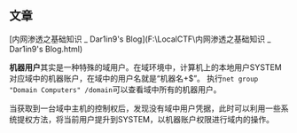 ## 文章

[内网渗透之基础知识 _ Dar1in9's Blog](F:\LocalCTF\内网渗透之基础知识 _ Dar1in9's Blog.html)

**机器用户**其实是一种特殊的域用户。在域环境中，计算机上的本地用户SYSTEM对应域中的机器账户，在域中的用户名就是“机器名+$”。
执行`net group "Domain Computers" /domain`可以查看域中所有的机器用户。

当获取到一台域中主机的控制权后，发现没有域中用户凭据，此时可以利用一些系统提权方法，将当前用户提升到SYSTEM，以机器账户权限进行域内的操作。
